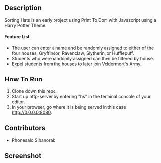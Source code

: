 ## Description
Sorting Hats is an early project using Print To Dom with Javascript using a Harry Potter Theme.

#### Feature List
* The user can enter a name and be randomly assigned to either of the four houses, Gryffindor, Ravenclaw, Slytherin, or Hufflepuff.
* Students who were randomly assigned can then be filtered by house.
* Expel students from the houses to later join Voldermort's Army.

## How To Run
1. Clone down this repo.
2. Start up http-server by entering "hs" in the terminal console of your editor.
3. In your browser, go where it is being served in this case http://0.0.0.0:8080.

## Contributors
* Phonesalo Sihanorak

## Screenshot
